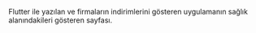 Flutter ile yazılan ve firmaların indirimlerini gösteren uygulamanın sağlık alanındakileri gösteren sayfası.
